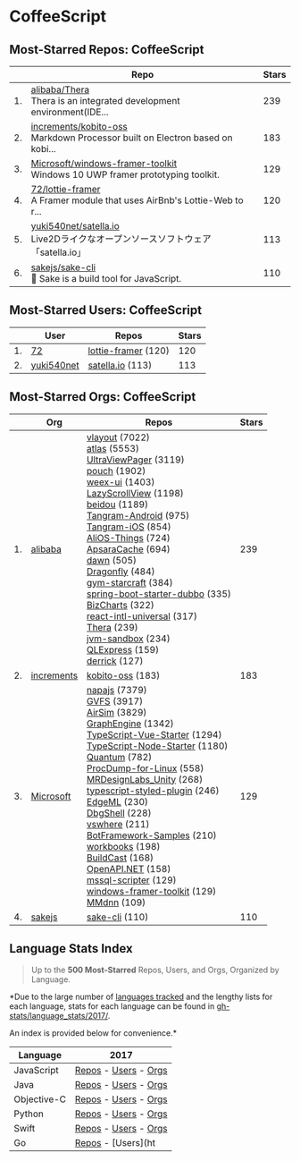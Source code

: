 # CoffeeScript

## Most-Starred Repos: CoffeeScript

| | Repo | Stars |
|---|---|---|
| 1. | [alibaba/Thera](https://github.com/alibaba/Thera) <br/>Thera is an integrated development environment(IDE... | 239 |
| 2. | [increments/kobito-oss](https://github.com/increments/kobito-oss) <br/>Markdown Processor built on Electron based on kobi... | 183 |
| 3. | [Microsoft/windows-framer-toolkit](https://github.com/Microsoft/windows-framer-toolkit) <br/>Windows 10 UWP framer prototyping toolkit. | 129 |
| 4. | [72/lottie-framer](https://github.com/72/lottie-framer) <br/>A Framer module that uses AirBnb's Lottie-Web to r... | 120 |
| 5. | [yuki540net/satella.io](https://github.com/yuki540net/satella.io) <br/>Live2Dライクなオープンソースソフトウェア「satella.io」 | 113 |
| 6. | [sakejs/sake-cli](https://github.com/sakejs/sake-cli) <br/>🍶 Sake is a build tool for JavaScript. | 110 |

## Most-Starred Users: CoffeeScript

| | User | Repos | Stars |
|---|---|---|---|
| 1. | [72](https://github.com/72)  | [lottie-framer](https://github.com/72/lottie-framer)  (120) <br/> | 120 |
| 2. | [yuki540net](https://github.com/yuki540net)  | [satella.io](https://github.com/yuki540net/satella.io)  (113) <br/> | 113 |

## Most-Starred Orgs: CoffeeScript

| | Org | Repos | Stars |
|---|---|---|---|
| 1. | [alibaba](https://github.com/alibaba)  | [vlayout](https://github.com/alibaba/vlayout)  (7022) <br/>[atlas](https://github.com/alibaba/atlas)  (5553) <br/>[UltraViewPager](https://github.com/alibaba/UltraViewPager)  (3119) <br/>[pouch](https://github.com/alibaba/pouch)  (1902) <br/>[weex-ui](https://github.com/alibaba/weex-ui)  (1403) <br/>[LazyScrollView](https://github.com/alibaba/LazyScrollView)  (1198) <br/>[beidou](https://github.com/alibaba/beidou)  (1189) <br/>[Tangram-Android](https://github.com/alibaba/Tangram-Android)  (975) <br/>[Tangram-iOS](https://github.com/alibaba/Tangram-iOS)  (854) <br/>[AliOS-Things](https://github.com/alibaba/AliOS-Things)  (724) <br/>[ApsaraCache](https://github.com/alibaba/ApsaraCache)  (694) <br/>[dawn](https://github.com/alibaba/dawn)  (505) <br/>[Dragonfly](https://github.com/alibaba/Dragonfly)  (484) <br/>[gym-starcraft](https://github.com/alibaba/gym-starcraft)  (384) <br/>[spring-boot-starter-dubbo](https://github.com/alibaba/spring-boot-starter-dubbo)  (335) <br/>[BizCharts](https://github.com/alibaba/BizCharts)  (322) <br/>[react-intl-universal](https://github.com/alibaba/react-intl-universal)  (317) <br/>[Thera](https://github.com/alibaba/Thera)  (239) <br/>[jvm-sandbox](https://github.com/alibaba/jvm-sandbox)  (234) <br/>[QLExpress](https://github.com/alibaba/QLExpress)  (159) <br/>[derrick](https://github.com/alibaba/derrick)  (127) <br/> | 239 |
| 2. | [increments](https://github.com/increments)  | [kobito-oss](https://github.com/increments/kobito-oss)  (183) <br/> | 183 |
| 3. | [Microsoft](https://github.com/Microsoft)  | [napajs](https://github.com/Microsoft/napajs)  (7379) <br/>[GVFS](https://github.com/Microsoft/GVFS)  (3917) <br/>[AirSim](https://github.com/Microsoft/AirSim)  (3829) <br/>[GraphEngine](https://github.com/Microsoft/GraphEngine)  (1342) <br/>[TypeScript-Vue-Starter](https://github.com/Microsoft/TypeScript-Vue-Starter)  (1294) <br/>[TypeScript-Node-Starter](https://github.com/Microsoft/TypeScript-Node-Starter)  (1180) <br/>[Quantum](https://github.com/Microsoft/Quantum)  (782) <br/>[ProcDump-for-Linux](https://github.com/Microsoft/ProcDump-for-Linux)  (558) <br/>[MRDesignLabs_Unity](https://github.com/Microsoft/MRDesignLabs_Unity)  (268) <br/>[typescript-styled-plugin](https://github.com/Microsoft/typescript-styled-plugin)  (246) <br/>[EdgeML](https://github.com/Microsoft/EdgeML)  (230) <br/>[DbgShell](https://github.com/Microsoft/DbgShell)  (228) <br/>[vswhere](https://github.com/Microsoft/vswhere)  (211) <br/>[BotFramework-Samples](https://github.com/Microsoft/BotFramework-Samples)  (210) <br/>[workbooks](https://github.com/Microsoft/workbooks)  (198) <br/>[BuildCast](https://github.com/Microsoft/BuildCast)  (168) <br/>[OpenAPI.NET](https://github.com/Microsoft/OpenAPI.NET)  (158) <br/>[mssql-scripter](https://github.com/Microsoft/mssql-scripter)  (129) <br/>[windows-framer-toolkit](https://github.com/Microsoft/windows-framer-toolkit)  (129) <br/>[MMdnn](https://github.com/Microsoft/MMdnn)  (109) <br/> | 129 |
| 4. | [sakejs](https://github.com/sakejs)  | [sake-cli](https://github.com/sakejs/sake-cli)  (110) <br/> | 110 |

## Language Stats Index


>Up to the **500 Most-Starred** Repos, Users, and Orgs, Organized by Language.

*Due to the large number of [languages tracked](#which-languages-are-tracked) and the lengthy lists for each language, stats for each language can be found in [gh-stats/language_stats/2017/](https://github.com/donnemartin/gh-stats/tree/master/language_stats/2017).

An index is provided below for convenience.*


| Language | 2017 |
|---|---|
| JavaScript | [Repos](https://github.com/donnemartin/gh-stats/blob/master/language_stats/2017/javascript.md#most-starred-repos-javascript) - [Users](https://github.com/donnemartin/gh-stats/blob/master/language_stats/2017/javascript.md#most-starred-users-javascript) - [Orgs](https://github.com/donnemartin/gh-stats/blob/master/language_stats/2017/javascript.md#most-starred-orgs-javascript) |
| Java | [Repos](https://github.com/donnemartin/gh-stats/blob/master/language_stats/2017/java.md#most-starred-repos-java) - [Users](https://github.com/donnemartin/gh-stats/blob/master/language_stats/2017/java.md#most-starred-users-java) - [Orgs](https://github.com/donnemartin/gh-stats/blob/master/language_stats/2017/java.md#most-starred-orgs-java) |
| Objective-C | [Repos](https://github.com/donnemartin/gh-stats/blob/master/language_stats/2017/objective-c.md#most-starred-repos-objective-c) - [Users](https://github.com/donnemartin/gh-stats/blob/master/language_stats/2017/objective-c.md#most-starred-users-objective-c) - [Orgs](https://github.com/donnemartin/gh-stats/blob/master/language_stats/2017/objective-c.md#most-starred-orgs-objective-c) |
| Python | [Repos](https://github.com/donnemartin/gh-stats/blob/master/language_stats/2017/python.md#most-starred-repos-python) - [Users](https://github.com/donnemartin/gh-stats/blob/master/language_stats/2017/python.md#most-starred-users-python) - [Orgs](https://github.com/donnemartin/gh-stats/blob/master/language_stats/2017/python.md#most-starred-orgs-python) |
| Swift | [Repos](https://github.com/donnemartin/gh-stats/blob/master/language_stats/2017/swift.md#most-starred-repos-swift) - [Users](https://github.com/donnemartin/gh-stats/blob/master/language_stats/2017/swift.md#most-starred-users-swift) - [Orgs](https://github.com/donnemartin/gh-stats/blob/master/language_stats/2017/swift.md#most-starred-orgs-swift) |
| Go | [Repos](https://github.com/donnemartin/gh-stats/blob/master/language_stats/2017/go.md#most-starred-repos-go) - [Users](ht
